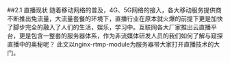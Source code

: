 ##2.1 直播现状
随着移动网络的普及，4G、5G网络的接入，各大移动服务提供商不断推出免流量，大流量套餐的环境下，直播行业在原本就火爆的前提下更是加快了脚步完全的融入了人们的生活，娱乐，学习中。互联网各大厂家推出云直播平台，更是包含一整套的服务器体系，作为非流媒体研发人员的我们如何了解与窥探直播中的奥秘呢？
此文以nginx-rtmp-module为服务器带大家打开直播技术的大门。